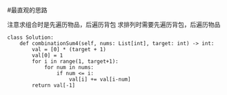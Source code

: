 #最直观的思路

注意求组合时是先遍历物品，后遍历背包
求排列时需要先遍历背包，后遍历物品

```shell
class Solution:
    def combinationSum4(self, nums: List[int], target: int) -> int:
        val = [0] * (target + 1)
        val[0] = 1
        for i in range(1, target+1):
            for num in nums:
                if num <= i:
                    val[i] += val[i-num]
        return val[-1]

                  
```
